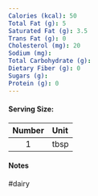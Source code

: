 ```yaml
---
Calories (kcal): 50
Total Fat (g): 5
Saturated Fat (g): 3.5
Trans Fat (g): 0
Cholesterol (mg): 20
Sodium (mg): 
Total Carbohydrate (g): 
Dietary Fiber (g): 0
Sugars (g): 
Protein (g): 0
---
```

#### Serving Size:

| Number | Unit |
| :----: | :--- |
|   1    | tbsp |
#### Notes

#dairy